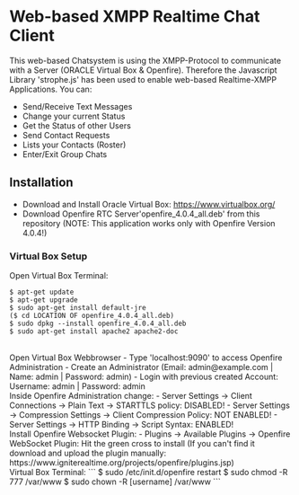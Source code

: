 # Web-based XMPP Realtime Chat Client
This web-based Chatsystem is using the XMPP-Protocol to communicate with a Server (ORACLE Virtual Box & Openfire). 
Therefore the Javascript Library 'strophe.js' has been used to enable web-based Realtime-XMPP Applications.
You can:
- Send/Receive Text Messages
- Change your current Status
- Get the Status of other Users
- Send Contact Requests
- Lists your Contacts (Roster)
- Enter/Exit Group Chats
## Installation
- Download and Install Oracle Virtual Box: https://www.virtualbox.org/
- Download Openfire RTC Server'openfire_4.0.4_all.deb' from this repository 
(NOTE: This application works only with Openfire Version 4.0.4!)
### Virtual Box Setup
Open Virtual Box Terminal:
```
$ apt-get update
$ apt-get upgrade
$ sudo apt-get install default-jre
($ cd LOCATION OF openfire_4.0.4_all.deb)
$ sudo dpkg --install openfire_4.0.4_all.deb 
$ sudo apt-get install apache2 apache2-doc
```
<br />
Open Virtual Box Webbrowser
- Type 'localhost:9090' to access Openfire Administration
- Create an Administrator (Email: admin@example.com | Name: admin | Password: admin)
- Login with previous created Account: Username: admin | Password: admin
<br />
Inside Openfire Administration change:
- Server Settings -> Client Connections -> Plain Text -> STARTTLS policy: DISABLED!
- Server Settings -> Compression Settings -> Client Compression Policy: NOT ENABLED!
- Server Settings -> HTTP Binding -> Script Syntax: ENABLED!
<br />
Install Openfire Websocket Plugin:
- Plugins -> Available Plugins -> Openfire WebSocket Plugin: Hit the green cross to install (If you can't find it download and upload the plugin manually: https://www.igniterealtime.org/projects/openfire/plugins.jsp)
<br />
Virtual Box Terminal:
```
$ sudo /etc/init.d/openfire restart
$ sudo chmod -R 777 /var/www
$ sudo chown -R [username] /var/www
```


